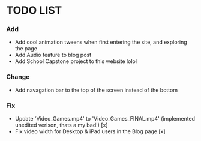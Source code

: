 # TODO LIST

### Add
- Add cool animation tweens when first entering the site, and exploring the page
- Add Audio feature to blog post
- Add School Capstone project to this website lolol

### Change
- Add navagation bar to the top of the screen instead of the bottom

### Fix
- Update 'Video_Games.mp4' to 'Video_Games_FINAL.mp4' (implemented unedited verison, thats a my bad!) [x]
- Fix video width for Desktop & iPad users in the Blog page [x]
  
